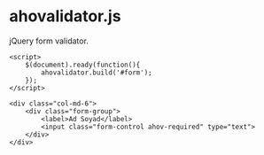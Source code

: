# ahovalidator.js

jQuery form validator.

    <script>
	    $(document).ready(function(){
		    ahovalidator.build('#form');
		});
	</script>

    <div class="col-md-6">
	    <div class="form-group">
		    <label>Ad Soyad</label>
		    <input class="form-control ahov-required" type="text">
		</div>
	</div>